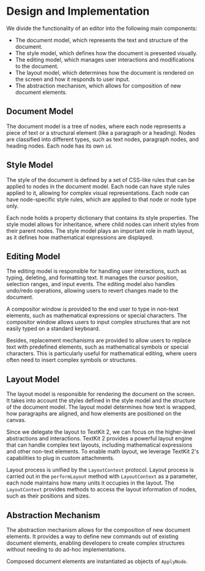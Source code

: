 
# Design and Implementation

We divide the functionality of an editor into the following main components:

- The document model, which represents the text and structure of the document.
- The style model, which defines how the document is presented visually.
- The editing model, which manages user interactions and modifications to the document.
- The layout model, which determines how the document is rendered on the screen and how it responds to user input.
- The abstraction mechanism, which allows for composition of new document elements.


## Document Model

The document model is a tree of nodes, where each node represents a piece of text or a structural element (like a paragraph or a heading). Nodes are classified into different types, such as text nodes, paragraph nodes, and heading nodes. Each node has its own `id`.

## Style Model

The style of the document is defined by a set of CSS-like rules that can be applied to nodes in the document model. Each node can have style rules applied to it, allowing for complex visual representations. Each node can have node-specific style rules, which are applied to that node or node type only.

Each node holds a property dictionary that contains its style properties. The style model allows for inheritance, where child nodes can inherit styles from their parent nodes. The style model plays an important role in math layout, as it defines how mathematical expressions are displayed.

## Editing Model

The editing model is responsible for handling user interactions, such as typing, deleting, and formatting text. It manages the cursor position, selection ranges, and input events. The editing model also handles undo/redo operations, allowing users to revert changes made to the document.

A compositor window is provided to the end user to type in non-text elements, such as mathematical expressions or special characters. The compositor window allows users to input complex structures that are not easily typed on a standard keyboard.

Besides, replacement mechanisms are provided to allow users to replace text with predefined elements, such as mathematical symbols or special characters. This is particularly useful for mathematical editing, where users often need to insert complex symbols or structures.

## Layout Model

The layout model is responsible for rendering the document on the screen. It takes into account the styles defined in the style model and the structure of the document model. The layout model determines how text is wrapped, how paragraphs are aligned, and how elements are positioned on the canvas.

Since we delegate the layout to TextKit 2, we can focus on the higher-level abstractions and interactions. TextKit 2 provides a powerful layout engine that can handle complex text layouts, including mathematical expressions and other non-text elements. To enable math layout, we leverage TextKit 2's capabilities to plug in custom attachments.

Layout process is unified by the `LayoutContext` protocol. Layout process is carried out in the `performLayout` method with `LayoutContext` as a parameter, each node maintains how many units it occupies in the layout. The `LayoutContext` provides methods to access the layout information of nodes, such as their positions and sizes.

## Abstraction Mechanism

The abstraction mechanism allows for the composition of new document elements. It provides a way to define 
new commands out of existing document elements, enabling developers to create complex structures without needing to do ad-hoc implementations.

Composed document elements are instantiated as objects of `ApplyNode`.

